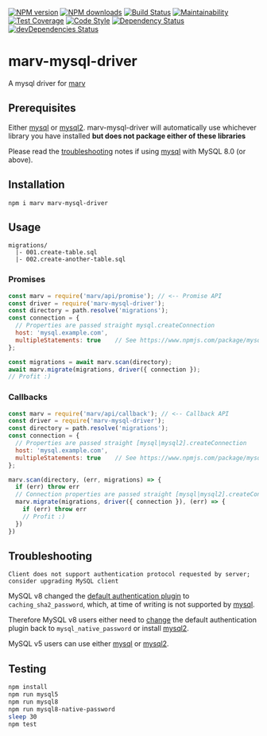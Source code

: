 [![NPM version](https://img.shields.io/npm/v/marv-mysql-driver.svg?style=flat-square)](https://www.npmjs.com/package/marv-mysql-driver)
[![NPM downloads](https://img.shields.io/npm/dm/marv-mysql-driver.svg?style=flat-square)](https://www.npmjs.com/package/marv-mysql-driver)
[![Build Status](https://img.shields.io/travis/guidesmiths/marv-mysql-driver/master.svg)](https://travis-ci.org/guidesmiths/marv-mysql-driver)
[![Maintainability](https://api.codeclimate.com/v1/badges/621e711c2cd6077f5ad3/maintainability)](https://codeclimate.com/github/guidesmiths/marv-mysql-driver/maintainability)
[![Test Coverage](https://api.codeclimate.com/v1/badges/621e711c2cd6077f5ad3/test_coverage)](https://codeclimate.com/github/guidesmiths/marv-mysql-driver/test_coverage)
[![Code Style](https://img.shields.io/badge/code%20style-imperative-brightgreen.svg)](https://github.com/guidesmiths/eslint-config-imperative)
[![Dependency Status](https://david-dm.org/guidesmiths/marv-mysql-driver.svg)](https://david-dm.org/guidesmiths/marv-mysql-driver)
[![devDependencies Status](https://david-dm.org/guidesmiths/marv-mysql-driver/dev-status.svg)](https://david-dm.org/guidesmiths/marv-mysql-driver?type=dev)

# marv-mysql-driver
A mysql driver for [marv](https://www.npmjs.com/package/marv)

## Prerequisites
Either [mysql](https://www.npmjs.com/package/mysql) or [mysql2](https://www.npmjs.com/package/mysql2). marv-mysql-driver will automatically use whichever library you have installed **but does not package either of these libraries**

Please read the [troubleshooting](#troubleshooting) notes if using [mysql](https://www.npmjs.com/package/mysql) with MySQL 8.0 (or above).

## Installation
```
npm i marv marv-mysql-driver
```

## Usage
```
migrations/
  |- 001.create-table.sql
  |- 002.create-another-table.sql
```

### Promises
```js
const marv = require('marv/api/promise'); // <-- Promise API
const driver = require('marv-mysql-driver');
const directory = path.resolve('migrations');
const connection = {
  // Properties are passed straight mysql.createConnection
  host: 'mysql.example.com',
  multipleStatements: true    // See https://www.npmjs.com/package/mysql#multiple-statement-queries
};

const migrations = await marv.scan(directory);
await marv.migrate(migrations, driver({ connection });
// Profit :)
```

### Callbacks
```js
const marv = require('marv/api/callback'); // <-- Callback API
const driver = require('marv-mysql-driver');
const directory = path.resolve('migrations');
const connection = {
  // Properties are passed straight [mysql|mysql2].createConnection
  host: 'mysql.example.com',
  multipleStatements: true    // See https://www.npmjs.com/package/mysql#multiple-statement-queries
};

marv.scan(directory, (err, migrations) => {
  if (err) throw err
  // Connection properties are passed straight [mysql|mysql2].createConnection
  marv.migrate(migrations, driver({ connection }), (err) => {
    if (err) throw err
    // Profit :)
  })
})
```

## Troubleshooting
```
Client does not support authentication protocol requested by server; consider upgrading MySQL client
```

MySQL v8 changed the [default authentication plugin](https://dev.mysql.com/doc/refman/8.0/en/pluggable-authentication.html) to `caching_sha2_password`, which, at time of writing is not supported by [mysql](https://github.com/mysqljs/mysql/issues/2001).

Therefore MySQL v8 users either need to [change](https://dev.mysql.com/doc/refman/8.0/en/server-system-variables.html#sysvar_default_authentication_plugin) the default authentication plugin back to `mysql_native_password` or install [mysql2](https://www.npmjs.com/package/mysql2).

MySQL v5 users can use either [mysql](https://www.npmjs.com/package/mysql) or [mysql2](https://www.npmjs.com/package/mysql2).

## Testing
```bash
npm install
npm run mysql5
npm run mysql8
npm run mysql8-native-password
sleep 30
npm test
```
